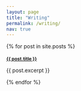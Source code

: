 ```yaml
---
layout: page
title: "Writing"
permalink: /writing/
nav: true
---
```


<style>
  .post-title {
    font-size: 0.75rem; /* Adjust this value as needed */
  }
</style>

{% for post in site.posts %}
<article>
  <h2 class="post-title"><a href="{{ post.url }}">{{ post.title }}</a></h2>
  <p>{{ post.excerpt }}</p>
</article>
{% endfor %}
